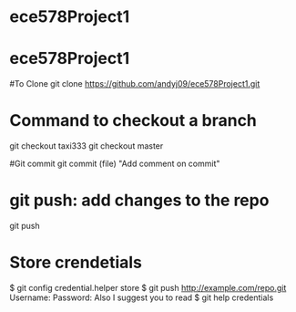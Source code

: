 # ece578Project1



# ece578Project1

#To Clone
git clone https://github.com/andyj09/ece578Project1.git


# Command to checkout a branch
git checkout taxi333
git checkout master


#Git  commit
git commit  (file) "Add comment on commit"

# git push: add changes to the repo
git push




# Store crendetials

$ git config credential.helper store
$ git push http://example.com/repo.git
Username: <type your username>
Password: <type your password>
Also I suggest you to read
$ git help credentials
